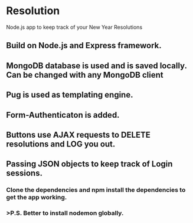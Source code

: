 # Resolution
Node.js app to keep track of your New Year Resolutions<br />

## Build on Node.js and Express framework.<br/>
## MongoDB database is used and is saved locally. Can be changed with any MongoDB client<br/>
## Pug is used as templating engine.
## Form-Authenticaton is added.
## Buttons use AJAX requests to DELETE resolutions and LOG you out.
## Passing JSON objects to keep track of Login sessions.

### Clone the dependencies and npm install the dependencies to get the app working.
### >P.S. Better to install nodemon globally.

